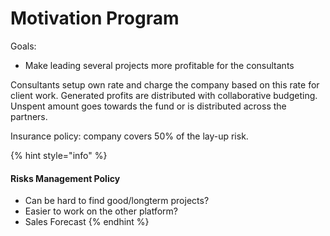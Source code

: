 # Motivation Program

Goals:

* Make leading several projects more profitable for the consultants

Consultants setup own rate and charge the company based on this rate for client work. Generated profits are distributed with collaborative budgeting. Unspent amount goes towards the fund or is distributed across the partners.

Insurance policy: company covers 50% of the lay-up risk.

{% hint style="info" %}
#### Risks Management Policy

* Can be hard to find good/longterm projects?
* Easier to work on the other platform?
* Sales Forecast
{% endhint %}

